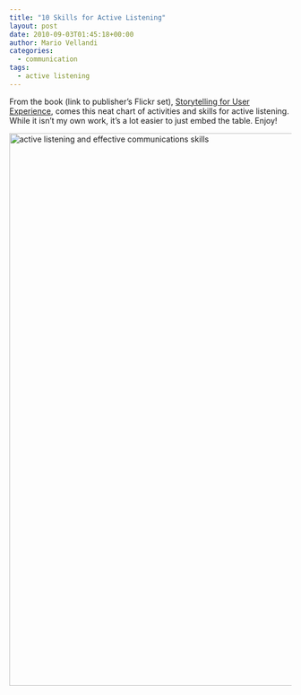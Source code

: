 ```yaml
---
title: "10 Skills for Active Listening"
layout: post
date: 2010-09-03T01:45:18+00:00
author: Mario Vellandi
categories:
  - communication
tags:
  - active listening
---
```

From the book (link to publisher&#8217;s Flickr set), [Storytelling for User Experience](http://www.flickr.com/photos/rosenfeldmedia/sets/72157623684098940/with/4459211839/), comes this neat chart of activities and skills for active listening. While it isn&#8217;t my own work, it&#8217;s a lot easier to just embed the table. Enjoy!

[<img src="http://farm3.static.flickr.com/2770/4459211839_843164b584_o.png" alt="active listening and effective communications skills" width="540" height="986" />](http://www.flickr.com/photos/rosenfeldmedia/4459211839/ "ST007: Table 3.1 by Rosenfeld Media, on Flickr")
